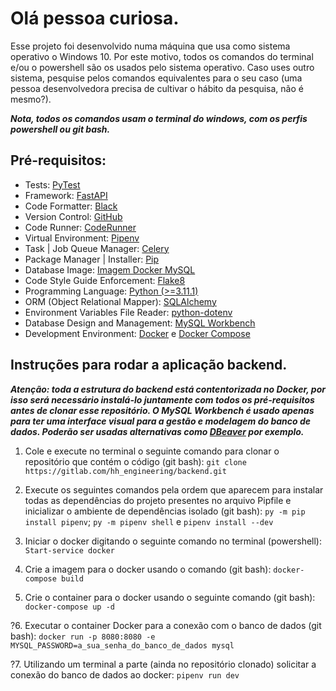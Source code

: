 
# Olá pessoa curiosa.

Esse projeto foi desenvolvido numa máquina que usa como sistema operativo o Windows 10. Por este motivo, todos os comandos do terminal e/ou o powershell são os usados pelo sistema operativo. Caso uses outro sistema, pesquise pelos comandos equivalentes para o seu caso (uma pessoa desenvolvedora precisa de cultivar o hábito da pesquisa, não é mesmo?).

***Nota, todos os comandos usam o terminal do windows, com os perfis powershell ou git bash.***

## Pré-requisitos:
* Tests: [PyTest](https://docs.pytest.org)
* Framework: [FastAPI](https://fastapi.tiangolo.com)
* Code Formatter: [Black](https://pypi.org/project/black)
* Version Control: [GitHub](https://github.com/AladinoBorges/lessery_project)
* Code Runner: [CodeRunner](https://marketplace.visualstudio.com/items?itemName=formulahendry.code-runner)
* Virtual Environment: [Pipenv](https://pipenv.pypa.io/en/latest/#install-pipenv-today)
* Task | Job Queue Manager: [Celery](https://docs.celeryq.dev/en/stable)
* Package Manager | Installer: [Pip](https://pypi.org/project/pip)
* Database Image: [Imagem Docker MySQL](https://hub.docker.com/_/mysql)
* Code Style Guide Enforcement: [Flake8](https://pypi.org/project/flake8)
* Programming Language: [Python (>=3.11.1)](https://www.python.org/downloads/release/python-3111)
* ORM (Object Relational Mapper): [SQLAlchemy](https://www.sqlalchemy.org)
* Environment Variables File Reader: [python-dotenv](https://pypi.org/project/python-dotenv)
* Database Design and Management: [MySQL Workbench](https://dev.mysql.com/doc/workbench/en)
* Development Environment: [Docker](https://www.docker.com/get-started) e [Docker Compose](https://docs.docker.com/get-started/08_using_compose)
  
## Instruções para rodar a aplicação backend.

***Atenção: toda a estrutura do backend está contentorizada no Docker, por isso será necessário instalá-lo juntamente com todos os pré-requisitos antes de clonar esse repositório. O MySQL Workbench é usado apenas para ter uma interface visual para a gestão e modelagem do banco de dados. Poderão ser usadas alternativas como [DBeaver](https://dbeaver.io/) por exemplo.***

1. Cole e execute no terminal o seguinte comando para clonar o repositório que contém o código (git bash):
```git clone https://gitlab.com/hh_engineering/backend.git```

2. Execute os seguintes comandos pela ordem que aparecem para instalar todas as dependências do projeto presentes no arquivo Pipfile e inicializar o ambiente de dependências isolado (git bash):
```py -m pip install pipenv```; ```py -m pipenv shell``` e ```pipenv install --dev```

3. Iniciar o docker digitando o seguinte comando no terminal (powershell):
```Start-service docker```

4. Crie a imagem para o docker usando o comando (git bash):
```docker-compose build```

5. Crie o container para o docker usando o seguinte comando (git bash):
```docker-compose up -d``` 

?6. Executar o container Docker para a conexão com o banco de dados (git bash): 
```docker run -p 8080:8080 -e MYSQL_PASSWORD=a_sua_senha_do_banco_de_dados mysql```

?7. Utilizando um terminal a parte (ainda no repositório clonado) solicitar a conexão do banco de dados ao docker:
 ```pipenv run dev```
